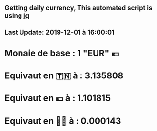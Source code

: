## Getting daily currency, This automated script is using [jq](https://stedolan.github.io/jq/)
## Last Update:  2019-12-01 à 16:00:01
 # Monaie de base : 1 "EUR" 💶 
 # Equivaut en 🇹🇳 à :  3.135808 
 # Equivaut en 💵 à : 1.101815
 # Equivaut en 🐱‍💻 à :  0.000143

